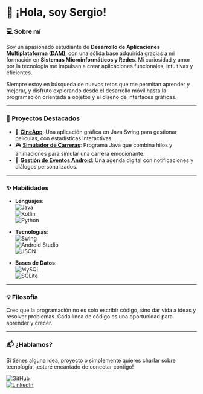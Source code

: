 # 👋 ¡Hola, soy Sergio!

### 💻 Sobre mí  
Soy un apasionado estudiante de **Desarrollo de Aplicaciones Multiplataforma (DAM)**, con una sólida base adquirida gracias a mi formación en **Sistemas Microinformáticos y Redes**. Mi curiosidad y amor por la tecnología me impulsan a crear aplicaciones funcionales, intuitivas y eficientes.

Siempre estoy en búsqueda de nuevos retos que me permitan aprender y mejorar, y disfruto explorando desde el desarrollo móvil hasta la programación orientada a objetos y el diseño de interfaces gráficas.

---

### 🚀 Proyectos Destacados  
- 🌟 **[CineApp](#)**: Una aplicación gráfica en Java Swing para gestionar películas, con estadísticas interactivas.  
- 🎮 **[Simulador de Carreras](#)**: Programa Java que combina hilos y animaciones para simular una carrera emocionante.  
- 📱 **[Gestión de Eventos Android](#)**: Una agenda digital con notificaciones y diálogos personalizados.  

---

### ✨ Habilidades  
- **Lenguajes**:  
  ![Java](https://img.shields.io/badge/Java-ED8B00?style=for-the-badge&logo=java&logoColor=white)  
  ![Kotlin](https://img.shields.io/badge/Kotlin-7F52FF?style=for-the-badge&logo=kotlin&logoColor=white)  
  ![Python](https://img.shields.io/badge/Python-3776AB?style=for-the-badge&logo=python&logoColor=white)

- **Tecnologías**:  
  ![Swing](https://img.shields.io/badge/Swing-007396?style=for-the-badge&logo=java&logoColor=white)  
  ![Android Studio](https://img.shields.io/badge/Android%20Studio-3DDC84?style=for-the-badge&logo=android-studio&logoColor=white)  
  ![JSON](https://img.shields.io/badge/JSON-000000?style=for-the-badge&logo=json&logoColor=white)

- **Bases de Datos**:  
  ![MySQL](https://img.shields.io/badge/MySQL-4479A1?style=for-the-badge&logo=mysql&logoColor=white)  
  ![SQLite](https://img.shields.io/badge/SQLite-003B57?style=for-the-badge&logo=sqlite&logoColor=white)

---

### 💡 Filosofía  
Creo que la programación no es solo escribir código, sino dar vida a ideas y resolver problemas. Cada línea de código es una oportunidad para aprender y crecer.

---

### 📬 ¿Hablamos?  
Si tienes alguna idea, proyecto o simplemente quieres charlar sobre tecnología, ¡estaré encantado de conectar contigo!

[![GitHub](https://img.shields.io/badge/GitHub-100000?style=for-the-badge&logo=github&logoColor=white)](https://github.com/tuUsuario)  
[![LinkedIn](https://img.shields.io/badge/LinkedIn-0A66C2?style=for-the-badge&logo=linkedin&logoColor=white)](https://www.linkedin.com/in/tuUsuario/)
